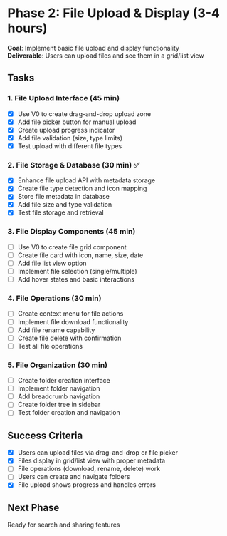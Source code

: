 # Phase 2: File Upload & Display (3-4 hours)

**Goal**: Implement basic file upload and display functionality  
**Deliverable**: Users can upload files and see them in a grid/list view

## Tasks

### 1. File Upload Interface (45 min)

- [x] Use V0 to create drag-and-drop upload zone
- [x] Add file picker button for manual upload
- [x] Create upload progress indicator
- [x] Add file validation (size, type limits)
- [x] Test upload with different file types

### 2. File Storage & Database (30 min) ✅

- [x] Enhance file upload API with metadata storage
- [x] Create file type detection and icon mapping
- [x] Store file metadata in database
- [x] Add file size and type validation
- [x] Test file storage and retrieval

### 3. File Display Components (45 min)

- [ ] Use V0 to create file grid component
- [ ] Create file card with icon, name, size, date
- [ ] Add file list view option
- [ ] Implement file selection (single/multiple)
- [ ] Add hover states and basic interactions

### 4. File Operations (30 min)

- [ ] Create context menu for file actions
- [ ] Implement file download functionality
- [ ] Add file rename capability
- [ ] Create file delete with confirmation
- [ ] Test all file operations

### 5. File Organization (30 min)

- [ ] Create folder creation interface
- [ ] Implement folder navigation
- [ ] Add breadcrumb navigation
- [ ] Create folder tree in sidebar
- [ ] Test folder creation and navigation

## Success Criteria

- [x] Users can upload files via drag-and-drop or file picker
- [x] Files display in grid/list view with proper metadata
- [ ] File operations (download, rename, delete) work
- [ ] Users can create and navigate folders
- [x] File upload shows progress and handles errors

## Next Phase

Ready for search and sharing features
